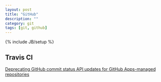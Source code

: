 ```yaml
---
layout: post
title: "GitHub"
description: ""
category: git
tags: [git, github]
---
```

{% include JB/setup %}

## Travis CI

[Deprecating GitHub commit status API updates for GitHub Apps-managed repositories](https://blog.travis-ci.com/2018-09-27-deprecating-github-commit-status-api-for-github-apps-managed-repositories)
